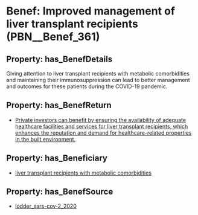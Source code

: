# Benef: __Improved management of liver transplant recipients__ (PBN__Benef_361)

## Property: has_BenefDetails

Giving attention to liver transplant recipients with metabolic comorbidities and maintaining their immunosuppression can lead to better management and outcomes for these patients during the COVID-19 pandemic.

## Property: has_BenefReturn

* [Private investors can benefit by ensuring the availability of adequate healthcare facilities and services for liver transplant recipients, which enhances the reputation and demand for healthcare-related properties in the built environment.](../BenefReturn/PBN__BenefReturn_388)

## Property: has_Beneficiary

* [liver transplant recipients with metabolic comorbidities](../Stakeholder/PBN__Stakeholder_175)

## Property: has_BenefSource

* [lodder_sars-cov-2_2020](../Article/PBN__Article_70)

